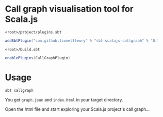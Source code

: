 # Call graph visualisation tool for Scala.js

`<root>/project/plugins.sbt`
```scala
addSbtPlugin("com.github.lionelfleury" % "sbt-scalajs-callgraph" % "0.1.0")
```

`<root>/build.sbt`
```scala
enablePlugins(CallGraphPlugin)
```

# Usage

```scala
sbt callgraph
```
You get `graph.json` and `index.html` in your target directory.

Open the html file and start exploring your Scala.js project's call graph...

